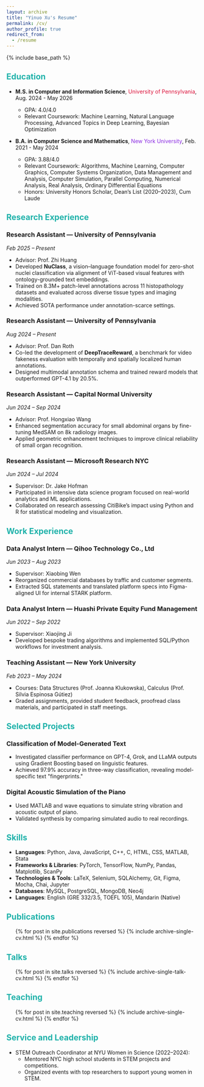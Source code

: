 ```yaml
---
layout: archive
title: "Yinuo Xu's Resume"
permalink: /cv/
author_profile: true
redirect_from:
  - /resume
---
```


{% include base_path %}

## <span style="color:lightseagreen;"> Education </span>
* **M.S. in Computer and Information Science**, <span style="color:crimson;">University of Pennsylvania</span>, Aug. 2024 - May 2026
  * GPA: 4.0/4.0
  * Relevant Coursework: Machine Learning, Natural Language Processing, Advanced Topics in Deep Learning, Bayesian Optimization

* **B.A. in Computer Science and Mathematics**, <span style="color:blueviolet;">New York University</span>, Feb. 2021 - May 2024
  * GPA: 3.88/4.0
  * Relevant Coursework: Algorithms, Machine Learning, Computer Graphics, Computer Systems Organization, Data Management and Analysis, Computer Simulation, Parallel Computing, Numerical Analysis, Real Analysis, Ordinary Differential Equations
  * Honors: University Honors Scholar, Dean’s List (2020–2023), Cum Laude

## <span style="color:lightseagreen;"> Research Experience </span>

### Research Assistant — University of Pennsylvania
*Feb 2025 – Present*
* Advisor: Prof. Zhi Huang  
* Developed **NuClass**, a vision–language foundation model for zero-shot nuclei classification via alignment of ViT-based visual features with ontology-grounded text embeddings.
* Trained on 8.3M+ patch-level annotations across 11 histopathology datasets and evaluated across diverse tissue types and imaging modalities.
* Achieved SOTA performance under annotation-scarce settings.

### Research Assistant — University of Pennsylvania
*Aug 2024 – Present*
* Advisor: Prof. Dan Roth  
* Co-led the development of **DeepTraceReward**, a benchmark for video fakeness evaluation with temporally and spatially localized human annotations.
* Designed multimodal annotation schema and trained reward models that outperformed GPT-4.1 by 20.5%.

### Research Assistant — Capital Normal University
*Jun 2024 – Sep 2024*
* Advisor: Prof. Hongxiao Wang  
* Enhanced segmentation accuracy for small abdominal organs by fine-tuning MedSAM on 8k radiology images.
* Applied geometric enhancement techniques to improve clinical reliability of small organ recognition.

### Research Assistant — Microsoft Research NYC
*Jun 2024 – Jul 2024*
* Supervisor: Dr. Jake Hofman  
* Participated in intensive data science program focused on real-world analytics and ML applications.
* Collaborated on research assessing CitiBike’s impact using Python and R for statistical modeling and visualization.

## <span style="color:lightseagreen;"> Work Experience </span>

### Data Analyst Intern — Qihoo Technology Co., Ltd
*Jun 2023 – Aug 2023*
* Supervisor: Xiaobing Wen  
* Reorganized commercial databases by traffic and customer segments.
* Extracted SQL statements and translated platform specs into Figma-aligned UI for internal STARK platform.

### Data Analyst Intern — Huashi Private Equity Fund Management
*Jun 2022 – Sep 2022*
* Supervisor: Xiaojing Ji  
* Developed bespoke trading algorithms and implemented SQL/Python workflows for investment analysis.

### Teaching Assistant — New York University
*Feb 2023 – May 2024*
* Courses: Data Structures (Prof. Joanna Klukowska), Calculus (Prof. Silvia Espinosa Gútiez)
* Graded assignments, provided student feedback, proofread class materials, and participated in staff meetings.

## <span style="color:lightseagreen;"> Selected Projects </span>

### Classification of Model-Generated Text
* Investigated classifier performance on GPT-4, Grok, and LLaMA outputs using Gradient Boosting based on linguistic features.
* Achieved 97.9% accuracy in three-way classification, revealing model-specific text "fingerprints."

### Digital Acoustic Simulation of the Piano
* Used MATLAB and wave equations to simulate string vibration and acoustic output of piano.
* Validated synthesis by comparing simulated audio to real recordings.

## <span style="color:lightseagreen;"> Skills </span>
* **Languages**: Python, Java, JavaScript, C++, C, HTML, CSS, MATLAB, Stata
* **Frameworks & Libraries**: PyTorch, TensorFlow, NumPy, Pandas, Matplotlib, ScanPy
* **Technologies & Tools**: LaTeX, Selenium, SQLAlchemy, Git, Figma, Mocha, Chai, Jupyter
* **Databases**: MySQL, PostgreSQL, MongoDB, Neo4j
* **Languages**: English (GRE 332/3.5, TOEFL 105), Mandarin (Native)

## <span style="color:lightseagreen;"> Publications </span>
<ul>
  {% for post in site.publications reversed %}
    {% include archive-single-cv.html %}
  {% endfor %}
</ul>

## <span style="color:lightseagreen;"> Talks </span>
<ul>
  {% for post in site.talks reversed %}
    {% include archive-single-talk-cv.html %}
  {% endfor %}
</ul>

## <span style="color:lightseagreen;"> Teaching </span>
<ul>
  {% for post in site.teaching reversed %}
    {% include archive-single-cv.html %}
  {% endfor %}
</ul>

## <span style="color:lightseagreen;"> Service and Leadership </span>
* STEM Outreach Coordinator at NYU Women in Science (2022–2024):
  * Mentored NYC high school students in STEM projects and competitions.
  * Organized events with top researchers to support young women in STEM.
